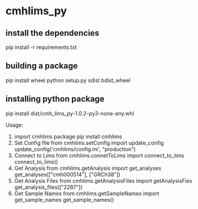 # cmhlims_py

## install the dependencies
pip install -r requirements.txt

## building a package
pip install wheel
python setup.py sdist bdist_wheel

## installing python package
pip install dist/cmh_lims_py-1.0.2-py3-none-any.whl


Usage:

1. import cmhlims package
   pip install cmhlims
2. Set Config file
   from cmhlims.setConfig import update_config
   update_config('cmhlims/config.ini', "production")
3. Connect to Lims
   from cmhlims.connetToLims import connect_to_lims
   connect_to_lims()
4. Get Analysis
   from cmhlims.getAnalysis import get_analyses
   get_analyses(["cmh000514"], ["GRCh38"])
5. Get Analysis Files
   from cmhlims.getAnalysisFiles import getAnalysisFies
   get_analysis_files(["2287"])
6. Get Sample Names
   from cmhlims.getSampleNames import get_sample_names
   get_sample_names()
   
    
    



